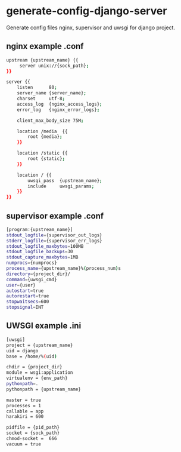 # generate-config-django-server
Generate config files nginx, supervisor and uwsgi for django project.

## nginx example .conf

```bash
upstream {upstream_name} {{
     server unix://{sock_path};
}}

server {{
    listen      80;
    server_name {server_name};
    charset     utf-8;
    access_log  {nginx_access_logs};
    error_log   {nginx_error_logs};

    client_max_body_size 75M;

    location /media  {{
        root {media};
    }}

    location /static {{
        root {static};
    }}

    location / {{
        uwsgi_pass  {upstream_name};
        include     uwsgi_params;
    }}
}}
```

## supervisor example .conf

```bash
[program:{upstream_name}]
stdout_logfile={supervisor_out_logs}
stderr_logfile={supervisor_err_logs}
stdout_logfile_maxbytes=100MB
stdout_logfile_backups=30
stdout_capture_maxbytes=1MB
numprocs={numprocs}
process_name={upstream_name}%(process_num)s
directory={project_dir}/
command={uwsgi_cmd}
user={user}
autostart=true
autorestart=true
stopwaitsecs=600
stopsignal=INT
```

## UWSGI example .ini

```bash
[uwsgi]
project = {upstream_name}
uid = django
base = /home/%(uid)

chdir = {project_dir}
module = wsgi:application
virtualenv = {env_path}
pythonpath=.
pythonpath = {upstream_name}

master = true
processes = 1
callable = app
harakiri = 600

pidfile = {pid_path}
socket = {sock_path}
chmod-socket =  666
vacuum = true
```